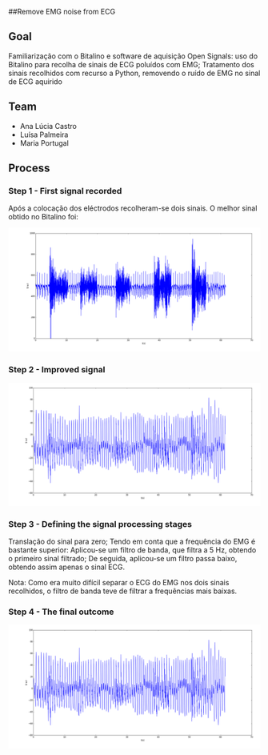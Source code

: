 ##Remove EMG noise from ECG

## Goal

Familiarização com o Bitalino e software de aquisição Open Signals: uso do Bitalino para recolha de sinais de ECG poluídos com EMG; 
Tratamento dos sinais recolhidos com recurso a Python, removendo o ruído de EMG no sinal de ECG aquirido

## Team

* Ana Lúcia Castro
* Luísa Palmeira
* Maria Portugal

## Process

### Step 1 - First signal recorded

Após a colocação dos eléctrodos recolheram-se dois sinais. O melhor sinal obtido no Bitalino foi:

![first signal](https://github.com/LuisaPalmeira/Eletrofisiologia/blob/master/Imagem1.png?raw=true)


### Step 2 - Improved signal

![second signal](https://github.com/LuisaPalmeira/Eletrofisiologia/blob/master/Imagem2.png?raw=true)


### Step 3 - Defining the signal processing stages

Translação do sinal para zero; 
Tendo em conta que a frequência do EMG é bastante superior:
  Aplicou-se um filtro de banda, que filtra a 5 Hz, obtendo o primeiro sinal filtrado;
  De seguida, aplicou-se um filtro passa baixo, obtendo assim apenas o sinal ECG.
  
Nota: 
Como era muito difícil separar o ECG do EMG nos dois sinais recolhidos, o filtro de banda teve de filtrar a frequências mais baixas.

### Step 4 - The final outcome

![final signal](https://github.com/LuisaPalmeira/Eletrofisiologia/blob/master/Imagem2.png?raw=true)

